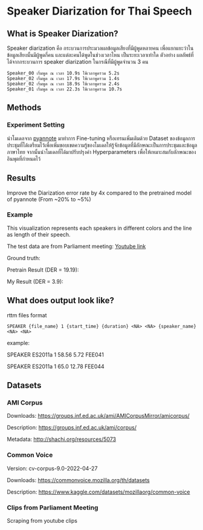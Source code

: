 ﻿# Speaker Diarization for Thai Speech

## What is Speaker Diarization?
Speaker diarization คือ กระบวนการประมวลผลข้อมูลเสียงที่มีผู้พูดหลายคน เพื่อแยกแยะว่าในข้อมูลเสียงนั้นมีผู้พูดกี่คน และแต่ละคนได้พูดในช่วงเวลาไหน เป็นระยะเวลาเท่าใด
ตัวอย่าง	ผลลัพธ์ที่ได้จากกระบวนการ speaker diarization ในกรณีที่มีผู้พูดจำนวน 3 คน

```
Speaker_00 เริ่มพูด ณ เวลา 10.9s ใช้เวลาพูดรวม 5.2s
Speaker_02 เริ่มพูด ณ เวลา 17.9s ใช้เวลาพูดรวม 1.4s
Speaker_02 เริ่มพูด ณ เวลา 18.9s ใช้เวลาพูดรวม 2.4s
Speaker_01 เริ่มพูด ณ เวลา 22.3s ใช้เวลาพูดรวม 10.7s
```

## Methods
### Experiment Setting
นำโมเดลจาก [pyannote](https://pyannote.github.io/) มาทำการ Fine-tuning หรือเทรนเพิ่มเติมด้วย Dataset ของข้อมูลการประชุมที่ได้เตรียมไว้เพื่อเพิ่มขอบเขตความรู้ของโมเดลให้รู้จักข้อมูลที่มีลักษณะเป็นการประชุมและข้อมูลภาษาไทย จากนั้นนำโมเดลที่ได้มาปรับปรุงค่า Hyperparameters เพื่อให้เหมาะสมกับลักษณะของอินพุตที่กำหนดไว้

## Results
Improve the Diarization error rate by 4x compared to the pretrained model of pyannote (From ~20% to ~5%)
  
### Example
This visualization represents each speakers in different colors and the line as length of their speech.

The test data are from Parliament meeting: [Youtube link](https://www.youtube.com/watch?v=xQKT66VMZeQ&t=4539s)

Ground truth:

Pretrain Result (DER = 19.19):
  
My Result (DER = 3.9):

## What does output look like?
rttm files format
```
SPEAKER {file_name} 1 {start_time} {duration} <NA> <NA> {speaker_name} <NA> <NA>
```
example:

SPEAKER ES2011a 1 58.56 5.72 <NA> <NA> FEE041 <NA> <NA>

SPEAKER ES2011a 1 65.0 12.78 <NA> <NA> FEE044 <NA> <NA>

## Datasets
### AMI Corpus
Downloads: https://groups.inf.ed.ac.uk/ami/AMICorpusMirror/amicorpus/

Description: https://groups.inf.ed.ac.uk/ami/corpus/

Metadata: http://shachi.org/resources/5073
### Common Voice
Version: cv-corpus-9.0-2022-04-27

Downloads: https://commonvoice.mozilla.org/th/datasets

Description: https://www.kaggle.com/datasets/mozillaorg/common-voice
### Clips from Parliament Meeting
Scraping from youtube clips
  
